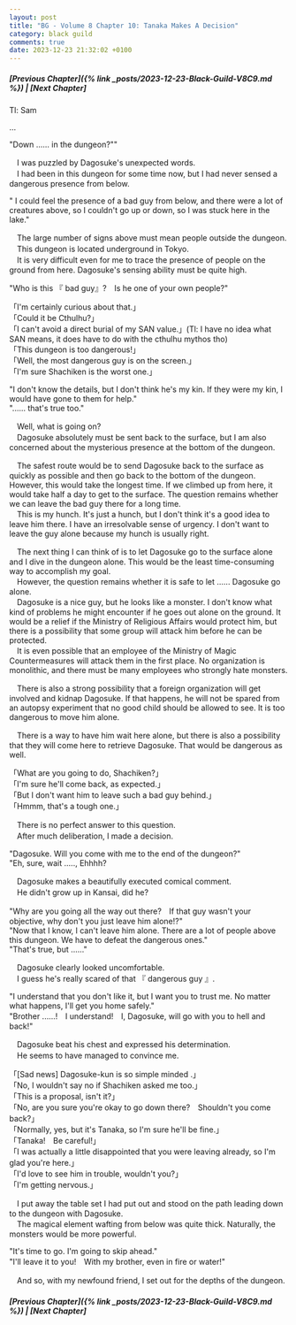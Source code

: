 ```yaml
---
layout: post
title: "BG - Volume 8 Chapter 10: Tanaka Makes A Decision"
category: black guild
comments: true
date: 2023-12-23 21:32:02 +0100
---
```


##### [Previous Chapter]({% link _posts/2023-12-23-Black-Guild-V8C9.md %}) \| [Next Chapter]


Tl: Sam


…



"Down ...... in the dungeon?""

　I was puzzled by Dagosuke's unexpected words.    
　I had been in this dungeon for some time now, but I had never sensed a dangerous presence from below.

" I could feel the presence of a bad guy from below, and there were a lot of creatures above, so I couldn't go up or down, so I was stuck here in the lake."
<!--more-->

　The large number of signs above must mean people outside the dungeon.   
　This dungeon is located underground in Tokyo.   
　It is very difficult even for me to trace the presence of people on the ground from here. Dagosuke's sensing ability must be quite high.

"Who is this 『 bad guy』?　Is he one of your own people?"

「I'm certainly curious about that.」   
「Could it be Cthulhu?」   
「I can't avoid a direct burial of my SAN value.」(Tl: I have no idea what SAN means, it does have to do with the cthulhu mythos tho)   
「This dungeon is too dangerous!」    
「Well, the most dangerous guy is on the screen.」   
「I'm sure Shachiken is the worst one.」 

"I don't know the details, but I don't think he's my kin. If they were my kin, I would have gone to them for help."   
"...... that's true too."

　Well, what is going on?   
　Dagosuke absolutely must be sent back to the surface, but I am also concerned about the mysterious presence at the bottom of the dungeon.

　The safest route would be to send Dagosuke back to the surface as quickly as possible and then go back to the bottom of the dungeon. However, this would take the longest time. If we climbed up from here, it would take half a day to get to the surface. The question remains whether we can leave the bad guy there for a long time.   
　This is my hunch. It's just a hunch, but I don't think it's a good idea to leave him there. I have an irresolvable sense of urgency. I don't want to leave the guy alone because my hunch is usually right.

　The next thing I can think of is to let Dagosuke go to the surface alone and I dive in the dungeon alone. This would be the least time-consuming way to accomplish my goal.   
　However, the question remains whether it is safe to let ...... Dagosuke go alone.   
　Dagosuke is a nice guy, but he looks like a monster. I don't know what kind of problems he might encounter if he goes out alone on the ground. It would be a relief if the Ministry of Religious Affairs would protect him, but there is a possibility that some group will attack him before he can be protected.   
　It is even possible that an employee of the Ministry of Magic Countermeasures will attack them in the first place. No organization is monolithic, and there must be many employees who strongly hate monsters.

　There is also a strong possibility that a foreign organization will get involved and kidnap Dagosuke. If that happens, he will not be spared from an autopsy experiment that no good child should be allowed to see. It is too dangerous to move him alone.

　There is a way to have him wait here alone, but there is also a possibility that they will come here to retrieve Dagosuke. That would be dangerous as well.

  <div data-nat="424166"></div>


「What are you going to do, Shachiken?」   
「I'm sure he'll come back, as expected.」   
「But I don't want him to leave such a bad guy behind.」   
「Hmmm, that's a tough one.」

　There is no perfect answer to this question.   
　After much deliberation, I made a decision.

"Dagosuke. Will you come with me to the end of the dungeon?"   
"Eh, sure, wait ....., Ehhhh?

　Dagosuke makes a beautifully executed comical comment.   
　He didn't grow up in Kansai, did he?

"Why are you going all the way out there?　If that guy wasn't your objective, why don't you just leave him alone!?"   
"Now that I know, I can't leave him alone. There are a lot of people above this dungeon. We have to defeat the dangerous ones."   
"That's true, but ......"   

　Dagosuke clearly looked uncomfortable.   
　I guess he's really scared of that 『 dangerous guy 』.

"I understand that you don't like it, but I want you to trust me. No matter what happens, I'll get you home safely."     
"Brother ......!　I understand!　I, Dagosuke, will go with you to hell and back!"

　Dagosuke beat his chest and expressed his determination.   
　He seems to have managed to convince me.

「[Sad news] Dagosuke-kun is so simple minded .」   
「No, I wouldn't say no if Shachiken asked me too.」   
「This is a proposal, isn't it?」    
「No, are you sure you're okay to go down there?　Shouldn't you come back?」   
「Normally, yes, but it's Tanaka, so I'm sure he'll be fine.」   
「Tanaka!　Be careful!」    
「I was actually a little disappointed that you were leaving already, so I'm glad you're here.」   
「I'd love to see him in trouble, wouldn't you?」   
「I'm getting nervous.」

　I put away the table set I had put out and stood on the path leading down to the dungeon with Dagosuke.    
　The magical element wafting from below was quite thick. Naturally, the monsters would be more powerful.

"It's time to go. I'm going to skip ahead."   
"I'll leave it to you!　With my brother, even in fire or water!"

　And so, with my newfound friend, I set out for the depths of the dungeon.



##### [Previous Chapter]({% link _posts/2023-12-23-Black-Guild-V8C9.md %}) \| [Next Chapter]

